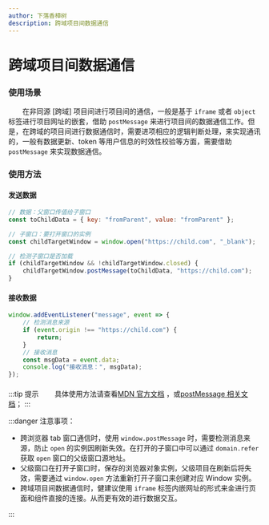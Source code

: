 ```yaml
---
author: 下落香樟树
description: 跨域项目间数据通信
---
```


# 跨域项目间数据通信

### 使用场景

&emsp;&emsp;在非同源 [跨域] 项目间进行项目间的通信，一般是基于 `iframe` 或者 `object` 标签进行项目网址的嵌套，借助 `postMessage` 来进行项目间的数据通信工作。但是，在跨域的项目间进行数据通信时，需要进项相应的逻辑判断处理，来实现通讯的，一般有数据更新、token 等用户信息的时效性校验等方面，需要借助 `postMessage` 来实现数据通信。

### 使用方法

#### 发送数据

```javascript title="代码示例"
// 数据：父窗口传值给子窗口
const toChildData = { key: "fromParent", value: "fromParent" };

// 子窗口：要打开窗口的实例
const childTargetWindow = window.open("https://child.com", "_blank");

// 检测子窗口是否加载
if (childTargetWindow && !childTargetWindow.closed) {
	childTargetWindow.postMessage(toChildData, "https://child.com");
}
```

#### 接收数据

```javascript title="代码示例"
window.addEventListener("message", event => {
	// 检测消息来源
	if (event.origin !== "https://child.com") {
		return;
	}
	// 接收消息
	const msgData = event.data;
	console.log("接收消息：", msgData);
});
```

####

:::tip 提示
&emsp;&emsp;具体使用方法请查看[MDN 官方文档](https://developer.mozilla.org/zh-CN/) ，或[postMessage 相关文档](https://developer.mozilla.org/zh-CN/docs/Web/API/Window/postMessage)；
:::

:::danger 注意事项：

-   跨浏览器 tab 窗口通信时，使用 `window.postMessage` 时，需要检测消息来源，防止 `open` 的实例因刷新失效。在打开的子窗口中可以通过 `domain.refer` 获取 `open` 窗口的父级窗口源地址。
-   父级窗口在打开子窗口时，保存的浏览器对象实例，父级项目在刷新后将失效，需要通过 `window.open` 方法重新打开子窗口来创建对应 Window 实例。
-   跨域项目间数据通信时，健建议使用 `iframe` 标签内嵌网址的形式来金进行页面和组件直接的连接。从而更有效的进行数据交互。

:::
